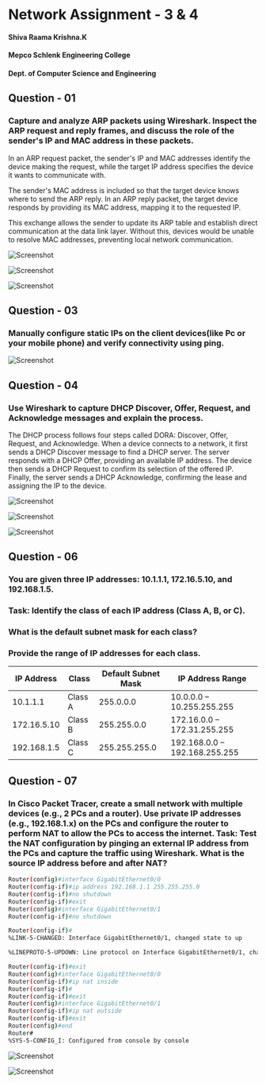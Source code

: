 # Network Assignment - 3 & 4

#### Shiva Raama Krishna.K

#### Mepco Schlenk Engineering College

#### Dept. of Computer Science and Engineering

## Question - 01

### Capture and analyze ARP packets using Wireshark. Inspect the ARP request and reply frames, and discuss the role of the sender's IP and MAC address in these packets.

In an ARP request packet, the sender's IP and MAC addresses identify the device making the request, while the target IP address specifies the device it wants to communicate with.

The sender's MAC address is included so that the target device knows where to send the ARP reply. In an ARP reply packet, the target device responds by providing its MAC address, mapping it to the requested IP.

This exchange allows the sender to update its ARP table and establish direct communication at the data link layer. Without this, devices would be unable to resolve MAC addresses, preventing local network communication.

![Screenshot](q1-1.png)

![Screenshot](q1-2.png)

![Screenshot](q1-3.png)

## Question - 03

### Manually configure static IPs on the client devices(like Pc or your mobile phone) and verify connectivity using ping.

![Screenshot](static-ip.png)

## Question - 04

### Use Wireshark to capture DHCP Discover, Offer, Request, and Acknowledge messages and explain the process.

The DHCP process follows four steps called DORA: Discover, Offer, Request, and Acknowledge. When a device connects to a network, it first sends a DHCP Discover message to find a DHCP server. The server responds with a DHCP Offer, providing an available IP address. The device then sends a DHCP Request to confirm its selection of the offered IP. Finally, the server sends a DHCP Acknowledge, confirming the lease and assigning the IP to the device.

![Screenshot](q4-1.png)

![Screenshot](q4-2.png)

![Screenshot](q4-3.png)

## Question - 06

### You are given three IP addresses: 10.1.1.1, 172.16.5.10, and 192.168.1.5.

### Task: Identify the class of each IP address (Class A, B, or C).

### What is the default subnet mask for each class?

### Provide the range of IP addresses for each class.

| **IP Address** | **Class** | **Default Subnet Mask** | **IP Address Range**          |
| -------------- | --------- | ----------------------- | ----------------------------- |
| 10.1.1.1       | Class A   | 255.0.0.0               | 10.0.0.0 – 10.255.255.255     |
| 172.16.5.10    | Class B   | 255.255.0.0             | 172.16.0.0 – 172.31.255.255   |
| 192.168.1.5    | Class C   | 255.255.255.0           | 192.168.0.0 – 192.168.255.255 |

## Question - 07

### In Cisco Packet Tracer, create a small network with multiple devices (e.g., 2 PCs and a router). Use private IP addresses (e.g., 192.168.1.x) on the PCs and configure the router to perform NAT to allow the PCs to access the internet. Task: Test the NAT configuration by pinging an external IP address from the PCs and capture the traffic using Wireshark. What is the source IP address before and after NAT?

```bash
Router(config)#interface GigabitEthernet0/0
Router(config-if)#ip address 192.168.1.1 255.255.255.0
Router(config-if)#no shutdown
Router(config-if)#exit
Router(config)#interface GigabitEthernet0/1
Router(config-if)#no shutdown

Router(config-if)#
%LINK-5-CHANGED: Interface GigabitEthernet0/1, changed state to up

%LINEPROTO-5-UPDOWN: Line protocol on Interface GigabitEthernet0/1, changed state to up

Router(config-if)#exit
Router(config)#interface GigabitEthernet0/0
Router(config-if)#ip nat inside
Router(config-if)#
Router(config-if)#exit
Router(config)#interface GigabitEthernet0/1
Router(config-if)#ip nat outside
Router(config-if)#exit
Router(config)#end
Router#
%SYS-5-CONFIG_I: Configured from console by console
```

![Screenshot](q7-1.png)

![Screenshot](q7-2.png)
